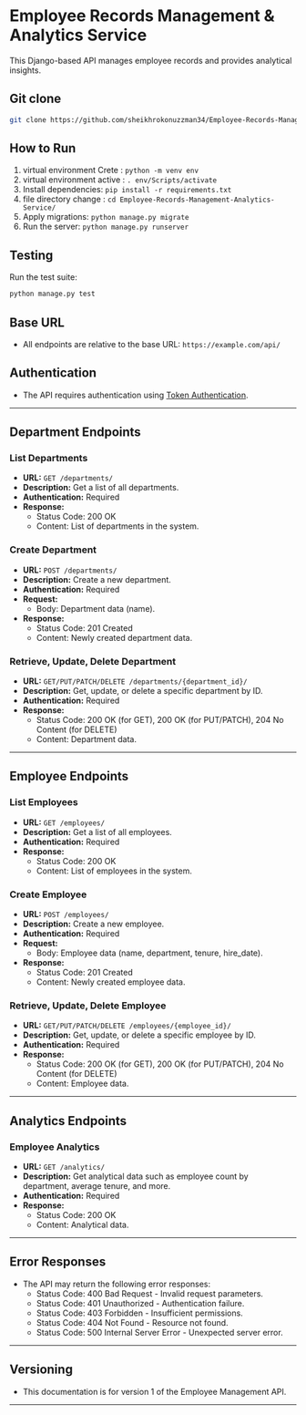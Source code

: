 # Employee Records Management & Analytics Service

This Django-based API manages employee records and provides analytical insights.

## Git clone
   ```bash
   git clone https://github.com/sheikhrokonuzzman34/Employee-Records-Management-Analytics-Service.git

   ``` 


## How to Run

1. virtual environment Crete : `python -m venv env`
2. virtual environment active : `. env/Scripts/activate`
3. Install dependencies: `pip install -r requirements.txt`
4. file directory change : `cd Employee-Records-Management-Analytics-Service/`
5. Apply migrations: `python manage.py migrate`
6. Run the server: `python manage.py runserver`

## Testing

Run the test suite:

```bash
python manage.py test
```   


## Base URL
- All endpoints are relative to the base URL: `https://example.com/api/`

## Authentication
- The API requires authentication using [Token Authentication](https://www.django-rest-framework.org/api-guide/authentication/#tokenauthentication).

---

## Department Endpoints

### List Departments
- **URL:** `GET /departments/`
- **Description:** Get a list of all departments.
- **Authentication:** Required
- **Response:**
  - Status Code: 200 OK
  - Content: List of departments in the system.

### Create Department
- **URL:** `POST /departments/`
- **Description:** Create a new department.
- **Authentication:** Required
- **Request:**
  - Body: Department data (name).
- **Response:**
  - Status Code: 201 Created
  - Content: Newly created department data.

### Retrieve, Update, Delete Department
- **URL:** `GET/PUT/PATCH/DELETE /departments/{department_id}/`
- **Description:** Get, update, or delete a specific department by ID.
- **Authentication:** Required
- **Response:**
  - Status Code: 200 OK (for GET), 200 OK (for PUT/PATCH), 204 No Content (for DELETE)
  - Content: Department data.

---

## Employee Endpoints

### List Employees
- **URL:** `GET /employees/`
- **Description:** Get a list of all employees.
- **Authentication:** Required
- **Response:**
  - Status Code: 200 OK
  - Content: List of employees in the system.

### Create Employee
- **URL:** `POST /employees/`
- **Description:** Create a new employee.
- **Authentication:** Required
- **Request:**
  - Body: Employee data (name, department, tenure, hire_date).
- **Response:**
  - Status Code: 201 Created
  - Content: Newly created employee data.

### Retrieve, Update, Delete Employee
- **URL:** `GET/PUT/PATCH/DELETE /employees/{employee_id}/`
- **Description:** Get, update, or delete a specific employee by ID.
- **Authentication:** Required
- **Response:**
  - Status Code: 200 OK (for GET), 200 OK (for PUT/PATCH), 204 No Content (for DELETE)
  - Content: Employee data.

---

## Analytics Endpoints

### Employee Analytics
- **URL:** `GET /analytics/`
- **Description:** Get analytical data such as employee count by department, average tenure, and more.
- **Authentication:** Required
- **Response:**
  - Status Code: 200 OK
  - Content: Analytical data.

---

## Error Responses
- The API may return the following error responses:
  - Status Code: 400 Bad Request - Invalid request parameters.
  - Status Code: 401 Unauthorized - Authentication failure.
  - Status Code: 403 Forbidden - Insufficient permissions.
  - Status Code: 404 Not Found - Resource not found.
  - Status Code: 500 Internal Server Error - Unexpected server error.

---

## Versioning
- This documentation is for version 1 of the Employee Management API.

---





